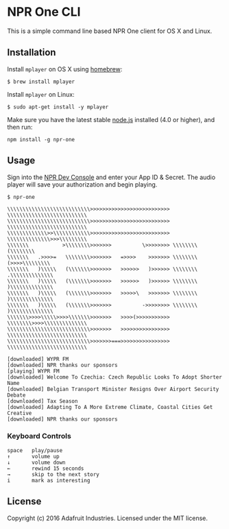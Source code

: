 # NPR One CLI

This is a simple command line based NPR One client for OS X and Linux.

## Installation

Install `mplayer` on OS X using [homebrew](http://brew.sh/):

```
$ brew install mplayer
```

Install `mplayer` on Linux:

```
$ sudo apt-get install -y mplayer
```

Make sure you have the latest stable [node.js](https://nodejs.org/en/) installed (4.0 or higher), and then run:

```
npm install -g npr-one
```

## Usage

Sign into the [NPR Dev Console](http://dev.npr.org/) and enter your App ID & Secret. The audio player
will save your authorization and begin playing.

```
$ npr-one

\\\\\\\\\\\\\\\\\\\\\\\\\\\>>>>>>>>>>>>>>>>>>>>>>>>>> \\\\\\\\\\\\\\\\\\\\\\\\\\
\\\\\\\\\\\\\\\\\\\\\\\\\\\>>>>>>>>>>>>>>>>>>>>>>>>>> \\\\\\\\\\\\\\\\\\\\\\\\\\
\\\\\\\\\\\\\>>\\\\\\\\\\\\>>>>>>>>>>>>>>>>>>>>>>>>>> \\\\\\\\\\\\\\>>>\\\\\\\\\
\\\\\\\           >\\\\\\\\>>>>>>>          \>>>>>>>> \\\\\\\\         (\\\\\\\\
\\\\\\\   .>>>>=   \\\\\\\\>>>>>>>   =>>>>    >>>>>>> \\\\\\\\    (>>>>\\\\\\\\\
\\\\\\\   )\\\\\   (\\\\\\\>>>>>>>   >>>>>>   )>>>>>> \\\\\\\\   .\\\\\\\\\\\\\\
\\\\\\\   )\\\\\   (\\\\\\\>>>>>>>   >>>>>>   )>>>>>> \\\\\\\\   )\\\\\\\\\\\\\\
\\\\\\\   )\\\\\   (\\\\\\\>>>>>>>   >>>>>\   >>>>>>> \\\\\\\\   )\\\\\\\\\\\\\\
\\\\\\\   )\\\\\   (\\\\\\\>>>>>>>          ->>>>>>>> \\\\\\\\   )\\\\\\\\\\\\\\
\\\\\\\>>>>\\\\\>>>>\\\\\\\>>>>>>>   >>>>(>>>>>>>>>>> \\\\\\\\>>>>\\\\\\\\\\\\\\
\\\\\\\\\\\\\\\\\\\\\\\\\\\>>>>>>>   >>>>>>>>>>>>>>>> \\\\\\\\\\\\\\\\\\\\\\\\\\
\\\\\\\\\\\\\\\\\\\\\\\\\\\>>>>>>>===>>>>>>>>>>>>>>>> \\\\\\\\\\\\\\\\\\\\\\\\\\

[downloaded] WYPR FM
[downloaded] NPR thanks our sponsors
[playing] WYPR FM
[downloaded] Welcome To Czechia: Czech Republic Looks To Adopt Shorter Name
[downloaded] Belgian Transport Minister Resigns Over Airport Security Debate
[downloaded] Tax Season
[downloaded] Adapting To A More Extreme Climate, Coastal Cities Get Creative
[downloaded] NPR thanks our sponsors
```

### Keyboard Controls

```
space   play/pause
↑       volume up
↓       volume down
←       rewind 15 seconds
→       skip to the next story
i       mark as interesting
```

## License

Copyright (c) 2016 Adafruit Industries. Licensed under the MIT license.
